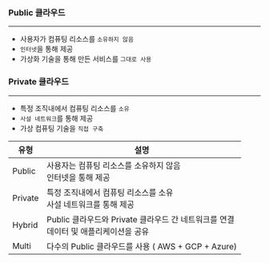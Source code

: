 ### Public 클라우드

---

- 사용자가 컴퓨팅 리소스를 `소유하지 않음`
- `인터넷`을 통해 제공
- 가상화 기술을 통해 만든 서비스를 `그대로 사용`

### Private 클라우드

---

- 특정 조직내에서 컴퓨팅 리소스를 `소유`
- `사설 네트워크`를 통해 제공
- 가상 컴퓨팅 기술을 `직접 구축`

| 유형 | 설명 |
| --- | --- |
| Public |  사용자는 컴퓨팅 리소스를 소유하지 않음<br>인터넷을 통해 제공 |
| Private | 특정 조직내에서 컴퓨팅 리소스를 소유<br>사설 네트워크를 통해 제공 |
| Hybrid | Public 클라우드와 Private 클라우드 간 네트워크를 연결<br>데이터 및 애플리케이션을 공유 |
|  Multi | 다수의 Public 클라우드를 사용 ( AWS + GCP + Azure) |
